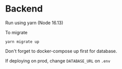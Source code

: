 # Backend

Run using yarn (Node 16.13)

To migrate
```
yarn migrate up
```

Don't forget to docker-compose up first for database.

If deploying on prod, change `DATABASE_URL` on `.env`